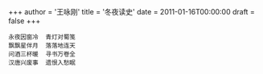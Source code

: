 +++
author = '王咏刚'
title = '冬夜读史'
date = 2011-01-16T00:00:00
draft = false
+++

<div class="poem">

```
永夜因窗冷  青灯对蜀笺
飘飘星伴月  落落地连天
问酒三杯暖  寻书万卷全
汉唐兴废事  遗恨入愁眠
```

</div>
